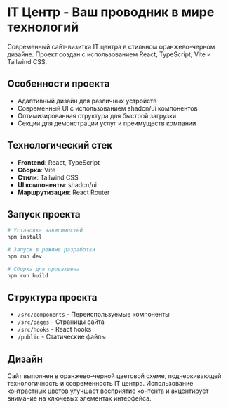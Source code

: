 # IT Центр - Ваш проводник в мире технологий

Современный сайт-визитка IT центра в стильном оранжево-черном дизайне. Проект создан с использованием React, TypeScript, Vite и Tailwind CSS.

## Особенности проекта

- Адаптивный дизайн для различных устройств
- Современный UI с использованием shadcn/ui компонентов
- Оптимизированная структура для быстрой загрузки
- Секции для демонстрации услуг и преимуществ компании

## Технологический стек

- **Frontend**: React, TypeScript
- **Сборка**: Vite
- **Стили**: Tailwind CSS
- **UI компоненты**: shadcn/ui
- **Маршрутизация**: React Router

## Запуск проекта

```bash
# Установка зависимостей
npm install

# Запуск в режиме разработки
npm run dev

# Сборка для продакшена
npm run build
```

## Структура проекта

- `/src/components` - Переиспользуемые компоненты
- `/src/pages` - Страницы сайта
- `/src/hooks` - React hooks
- `/public` - Статические файлы

## Дизайн

Сайт выполнен в оранжево-черной цветовой схеме, подчеркивающей технологичность и современность IT центра. Использование контрастных цветов улучшает восприятие контента и акцентирует внимание на ключевых элементах интерфейса.

